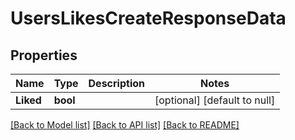 # UsersLikesCreateResponseData

## Properties
Name | Type | Description | Notes
------------ | ------------- | ------------- | -------------
**Liked** | **bool** |  | [optional] [default to null]

[[Back to Model list]](../README.md#documentation-for-models) [[Back to API list]](../README.md#documentation-for-api-endpoints) [[Back to README]](../README.md)


